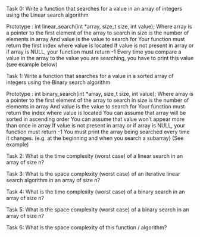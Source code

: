 Task 0:
Write a function that searches for a value in an array of integers using the Linear search algorithm

Prototype : int linear_search(int *array, size_t size, int value);
Where array is a pointer to the first element of the array to search in
size is the number of elements in array
And value is the value to search for
Your function must return the first index where value is located
If value is not present in array or if array is NULL, your function must return -1
Every time you compare a value in the array to the value you are searching, you have to print this value (see example below)

Task 1:
Write a function that searches for a value in a sorted array of integers using the Binary search algorithm

Prototype : int binary_search(int *array, size_t size, int value);
Where array is a pointer to the first element of the array to search in
size is the number of elements in array
And value is the value to search for
Your function must return the index where value is located
You can assume that array will be sorted in ascending order
You can assume that value won’t appear more than once in array
If value is not present in array or if array is NULL, your function must return -1
You must print the array being searched every time it changes. (e.g. at the beginning and when you search a subarray) (See example)

Task 2:
What is the time complexity (worst case) of a linear search in an array of size n?

Task 3:
What is the space complexity (worst case) of an iterative linear search algorithm in an array of size n?

Task 4:
What is the time complexity (worst case) of a binary search in an array of size n?

Task 5:
What is the space complexity (worst case) of a binary search in an array of size n?

Task 6:
What is the space complexity of this function / algorithm?



